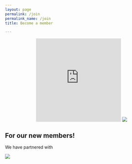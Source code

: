 ```yaml
---
layout: page
permalink: /join
permalink_name: /join
title: Become a member

---  
```

<p align=center> 
  
<iframe src="https://www.facebook.com/plugins/group.php?href=https%3A%2F%2Fwww.facebook.com%2Fgroups%2F255898304752976&width=280&show_metadata=false&appId=1101130734147933&height=275" width="280" height="275" style="border:none;overflow:hidden" scrolling="no" frameborder="0" allowfullscreen="true" allow="autoplay; clipboard-write; encrypted-media; picture-in-picture; web-share"></iframe> <a class="discord-widget" href="https://discord.gg/8adbsk2kf7" title="Join us on Discord"> <img src="https://discordapp.com/api/guilds/888511925112172544/embed.png?style=banner3"></a>
 
  
<h2>For our new members!</h2>

We have partnered with


<img src="https://user-images.githubusercontent.com/91146114/188928763-697aa442-8c8b-4887-a1e8-9c20d965e7ee.png"/>
  
</p>




